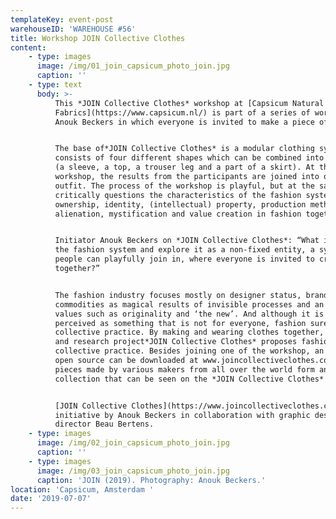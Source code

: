 ```yaml
---
templateKey: event-post
warehouseID: 'WAREHOUSE #56'
title: Workshop JOIN Collective Clothes
content:
    - type: images
      image: /img/01_join_capsicum_photo_join.jpg
      caption: ''
    - type: text
      body: >-
          This *JOIN Collective Clothes* workshop at [Capsicum Natural
          Fabrics](https://www.capsicum.nl/) is part of a series of workshops by
          Anouk Beckers in which everyone is invited to make a piece of a garment.


          The base of*JOIN Collective Clothes* is a modular clothing system that
          consists of four different shapes which can be combined into a full outfit
          (a sleeve, a top, a trouser leg and a part of a skirt). At the end of the
          workshop, the results from the participants are joined into one complete
          outfit. The process of the workshop is playful, but at the same time it
          critically questions the characteristics of the fashion system exploring
          ownership, identity, (intellectual) property, production methods,
          alienation, mystification and value creation in fashion together.


          Initiator Anouk Beckers on *JOIN Collective Clothes*: “What if we open up
          the fashion system and explore it as a non-fixed entity, a system where
          people can playfully join in, where everyone is invited to create fashion
          together?”


          The fashion industry focuses mostly on designer status, brand identity,
          commodities as magical results of invisible processes and an adoration of
          values such as originality and ‘the new’. And although it is often
          perceived as something that is not for everyone, fashion surely is a
          collective practice. By making and wearing clothes together, the design
          and research project*JOIN Collective Clothes* proposes fashion as a
          collective practice. Besides joining one of the workshop, an easy-to-use
          open source can be downloaded at www.joincollectiveclothes.com/manual. The
          pieces made by various makers from all over the world form an ever-growing
          collection that can be seen on the *JOIN Collective Clothes* website.


          [JOIN Collective Clothes](https://www.joincollectiveclothes.com/) is an
          initiative by Anouk Beckers in collaboration with graphic designer and art
          director Beau Bertens.
    - type: images
      image: /img/02_join_capsicum_photo_join.jpg
      caption: ''
    - type: images
      image: /img/03_join_capsicum_photo_join.jpg
      caption: 'JOIN (2019). Photography: Anouk Beckers.'
location: 'Capsicum, Amsterdam '
date: '2019-07-07'
---
```

